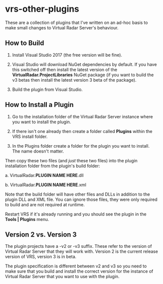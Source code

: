 # vrs-other-plugins
These are a collection of plugins that I've written on an ad-hoc basis to make small changes
to Virtual Radar Server's behaviour.

## How to Build
1. Install Visual Studio 2017 (the free version will be fine).

2. Visual Studio will download NuGet dependencies by default. If you have this switched off
then install the latest version of the **VirtualRadar.ProjectLibraries** NuGet package (if you want
to build the v3 betas then install the latest version 3 beta of the package).

3. Build the plugin from Visual Studio.

## How to Install a Plugin
1. Go to the installation folder of the Virtual Radar Server instance where you want to install the
plugin.

2. If there isn't one already then create a folder called **Plugins** within the VRS install folder.

3. In the Plugins folder create a folder for the plugin you want to install. The name doesn't matter.

Then copy these two files (and *just* these two files) into the plugin installation folder from the
plugin's build folder:

a. VirtualRadar.**PLUGIN NAME HERE**.dll

b. VirtualRadar.**PLUGIN NAME HERE**.xml

Note that the build folder will have other files and DLLs in addition to the plugin DLL and XML file.
You can ignore those files, they were only required to build and are not required at runtime.

Restart VRS if it's already running and you should see the plugin in the **Tools | Plugins** menu.

## Version 2 vs. Version 3
The plugin projects have a -v2 or -v3 suffix. These refer to the version of Virtual Radar Server that
they will work with. Version 2 is the current release version of VRS, version 3 is in beta.

The plugin specification is different between v2 and v3 so you need to make sure that you build and
install the correct version for the instance of Virtual Radar Server that you want to use with the
plugin.
